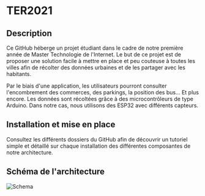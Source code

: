# TER2021

## Description

Ce GitHub héberge un projet étudiant dans le cadre de notre première année de Master Technologie de l'Internet.
Le but de ce projet est de proposer une solution facile à mettre en place et peu couteuse à toutes les villes afin de récolter des données urbaines et de les partager avec les habitants.

Par le biais d'une application, les utilisateurs pourront consulter l'encombrement des commerces, des parkings, la position des bus... Et plus encore.
Les données sont récoltées grâce à des microcontrôleurs de type Arduino. Dans notre cas, nous utilisons des ESP32 avec différents capteurs.

## Installation et mise en place

Consultez les différents dossiers du GitHub afin de découvrir un tutoriel simple et détaillé sur chaque installation des différentes composantes de notre architecture.

## Schéma de l'architecture

![Schema](https://i.imgur.com/AeXTj55.png)
